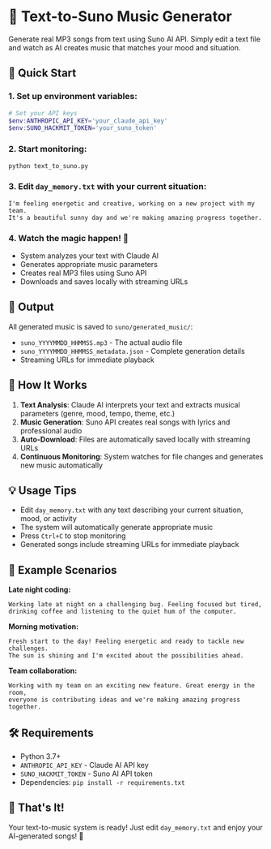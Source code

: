 # 🎵 Text-to-Suno Music Generator

Generate real MP3 songs from text using Suno AI API. Simply edit a text file and watch as AI creates music that matches your mood and situation.

## 🚀 Quick Start

### 1. Set up environment variables:
```powershell
# Set your API keys
$env:ANTHROPIC_API_KEY='your_claude_api_key'
$env:SUNO_HACKMIT_TOKEN='your_suno_token'
```

### 2. Start monitoring:
```bash
python text_to_suno.py
```

### 3. Edit `day_memory.txt` with your current situation:
```
I'm feeling energetic and creative, working on a new project with my team. 
It's a beautiful sunny day and we're making amazing progress together.
```

### 4. Watch the magic happen! 🎵
- System analyzes your text with Claude AI
- Generates appropriate music parameters
- Creates real MP3 files using Suno API
- Downloads and saves locally with streaming URLs

## 📁 Output

All generated music is saved to `suno/generated_music/`:
- `suno_YYYYMMDD_HHMMSS.mp3` - The actual audio file
- `suno_YYYYMMDD_HHMMSS_metadata.json` - Complete generation details
- Streaming URLs for immediate playback

## 🎯 How It Works

1. **Text Analysis**: Claude AI interprets your text and extracts musical parameters (genre, mood, tempo, theme, etc.)
2. **Music Generation**: Suno API creates real songs with lyrics and professional audio
3. **Auto-Download**: Files are automatically saved locally with streaming URLs
4. **Continuous Monitoring**: System watches for file changes and generates new music automatically

## 💡 Usage Tips

- Edit `day_memory.txt` with any text describing your current situation, mood, or activity
- The system will automatically generate appropriate music
- Press `Ctrl+C` to stop monitoring
- Generated songs include streaming URLs for immediate playback

## 🎼 Example Scenarios

**Late night coding:**
```
Working late at night on a challenging bug. Feeling focused but tired, 
drinking coffee and listening to the quiet hum of the computer.
```

**Morning motivation:**
```
Fresh start to the day! Feeling energetic and ready to tackle new challenges. 
The sun is shining and I'm excited about the possibilities ahead.
```

**Team collaboration:**
```
Working with my team on an exciting new feature. Great energy in the room, 
everyone is contributing ideas and we're making amazing progress together.
```

## 🛠️ Requirements

- Python 3.7+
- `ANTHROPIC_API_KEY` - Claude AI API key
- `SUNO_HACKMIT_TOKEN` - Suno AI API token
- Dependencies: `pip install -r requirements.txt`

## 🎉 That's It!

Your text-to-music system is ready! Just edit `day_memory.txt` and enjoy your AI-generated songs! 🎵
